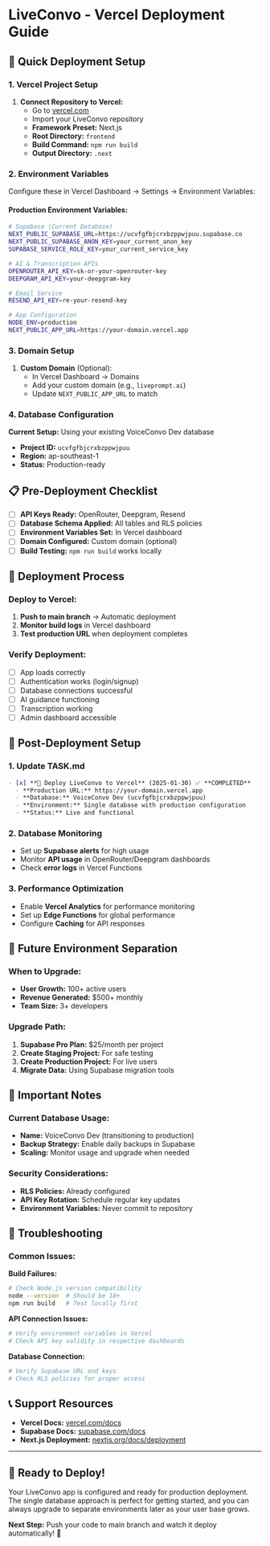 # LiveConvo - Vercel Deployment Guide

## 🚀 Quick Deployment Setup

### 1. Vercel Project Setup

1. **Connect Repository to Vercel:**
   - Go to [vercel.com](https://vercel.com)
   - Import your LiveConvo repository
   - **Framework Preset:** Next.js
   - **Root Directory:** `frontend`
   - **Build Command:** `npm run build`
   - **Output Directory:** `.next`

### 2. Environment Variables

Configure these in Vercel Dashboard → Settings → Environment Variables:

#### **Production Environment Variables:**
```bash
# Supabase (Current Database)
NEXT_PUBLIC_SUPABASE_URL=https://ucvfgfbjcrxbzppwjpuu.supabase.co
NEXT_PUBLIC_SUPABASE_ANON_KEY=your_current_anon_key
SUPABASE_SERVICE_ROLE_KEY=your_current_service_key

# AI & Transcription APIs
OPENROUTER_API_KEY=sk-or-your-openrouter-key
DEEPGRAM_API_KEY=your-deepgram-key

# Email Service
RESEND_API_KEY=re-your-resend-key

# App Configuration
NODE_ENV=production
NEXT_PUBLIC_APP_URL=https://your-domain.vercel.app
```

### 3. Domain Setup

1. **Custom Domain** (Optional):
   - In Vercel Dashboard → Domains
   - Add your custom domain (e.g., `liveprompt.ai`)
   - Update `NEXT_PUBLIC_APP_URL` to match

### 4. Database Configuration

**Current Setup:** Using your existing VoiceConvo Dev database
- **Project ID:** `ucvfgfbjcrxbzppwjpuu`
- **Region:** ap-southeast-1
- **Status:** Production-ready

## 📋 Pre-Deployment Checklist

- [ ] **API Keys Ready:** OpenRouter, Deepgram, Resend
- [ ] **Database Schema Applied:** All tables and RLS policies
- [ ] **Environment Variables Set:** In Vercel dashboard
- [ ] **Domain Configured:** Custom domain (optional)
- [ ] **Build Testing:** `npm run build` works locally

## 🔄 Deployment Process

### **Deploy to Vercel:**

1. **Push to main branch** → Automatic deployment
2. **Monitor build logs** in Vercel dashboard
3. **Test production URL** when deployment completes

### **Verify Deployment:**

- [ ] App loads correctly
- [ ] Authentication works (login/signup)
- [ ] Database connections successful
- [ ] AI guidance functioning
- [ ] Transcription working
- [ ] Admin dashboard accessible

## 🎯 Post-Deployment Setup

### **1. Update TASK.md**
```markdown
- [x] **🚀 Deploy LiveConvo to Vercel** (2025-01-30) ✅ **COMPLETED**
  - **Production URL:** https://your-domain.vercel.app
  - **Database:** VoiceConvo Dev (ucvfgfbjcrxbzppwjpuu)
  - **Environment:** Single database with production configuration
  - **Status:** Live and functional
```

### **2. Database Monitoring**
- Set up **Supabase alerts** for high usage
- Monitor **API usage** in OpenRouter/Deepgram dashboards
- Check **error logs** in Vercel Functions

### **3. Performance Optimization**
- Enable **Vercel Analytics** for performance monitoring
- Set up **Edge Functions** for global performance
- Configure **Caching** for API responses

## 🔮 Future Environment Separation

### **When to Upgrade:**
- **User Growth:** 100+ active users
- **Revenue Generated:** $500+ monthly
- **Team Size:** 3+ developers

### **Upgrade Path:**
1. **Supabase Pro Plan:** $25/month per project
2. **Create Staging Project:** For safe testing
3. **Create Production Project:** For live users
4. **Migrate Data:** Using Supabase migration tools

## 🚨 Important Notes

### **Current Database Usage:**
- **Name:** VoiceConvo Dev (transitioning to production)
- **Backup Strategy:** Enable daily backups in Supabase
- **Scaling:** Monitor usage and upgrade when needed

### **Security Considerations:**
- **RLS Policies:** Already configured
- **API Key Rotation:** Schedule regular key updates
- **Environment Variables:** Never commit to repository

## 🛟 Troubleshooting

### **Common Issues:**

**Build Failures:**
```bash
# Check Node.js version compatibility
node --version  # Should be 18+
npm run build   # Test locally first
```

**API Connection Issues:**
```bash
# Verify environment variables in Vercel
# Check API key validity in respective dashboards
```

**Database Connection:**
```bash
# Verify Supabase URL and keys
# Check RLS policies for proper access
```

## 📞 Support Resources

- **Vercel Docs:** [vercel.com/docs](https://vercel.com/docs)
- **Supabase Docs:** [supabase.com/docs](https://supabase.com/docs)
- **Next.js Deployment:** [nextjs.org/docs/deployment](https://nextjs.org/docs/deployment)

---

## 🎉 Ready to Deploy!

Your LiveConvo app is configured and ready for production deployment. The single database approach is perfect for getting started, and you can always upgrade to separate environments later as your user base grows.

**Next Step:** Push your code to main branch and watch it deploy automatically! 🚀 